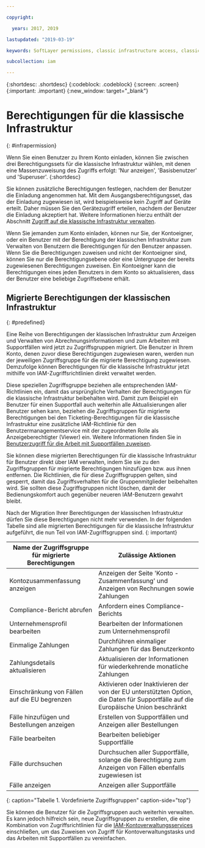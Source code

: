 ```yaml
---

copyright:

  years: 2017, 2019

lastupdated: "2019-03-19"

keywords: SoftLayer permissions, classic infrastructure access, classic infrastructure permission, migrated SoftLayer permissions, migrated permission access group

subcollection: iam

---
```


{:shortdesc: .shortdesc}
{:codeblock: .codeblock}
{:screen: .screen}
{:important: .important}
{:new_window: target="_blank"}

# Berechtigungen für die klassische Infrastruktur
{: #infrapermission}

Wenn Sie einen Benutzer zu Ihrem Konto einladen, können Sie zwischen drei Berechtigungssets für die klassische Infrastruktur wählen, mit denen eine Massenzuweisung des Zugriffs erfolgt: 'Nur anzeigen', 'Basisbenutzer' und 'Superuser'.
{:shortdesc}

Sie können zusätzliche Berechtigungen festlegen, nachdem der Benutzer die Einladung angenommen hat. Mit dem Ausgangsberechtigungsset, das der Einladung zugewiesen ist, wird beispielsweise kein Zugriff auf Geräte erteilt. Daher müssen Sie den Gerätezugriff erteilen, nachdem der Benutzer die Einladung akzeptiert hat. Weitere Informationen hierzu enthält der Abschnitt [Zugriff auf die klassische Infrastruktur verwalten](/docs/iam/mnginfra.html#mngclassicinfra).

Wenn Sie jemanden zum Konto einladen, können nur Sie, der Kontoeigner, oder ein Benutzer mit der Berechtigung der klassischen Infrastruktur zum Verwalten von Benutzern die Berechtigungen für den Benutzer anpassen. Wenn Sie die Berechtigungen zuweisen und nicht der Kontoeigner sind, können Sie nur die Berechtigungsebene oder eine Untergruppe der bereits zugewiesenen Berechtigungen zuweisen. Ein Kontoeigner kann die Berechtigungen eines jeden Benutzers in dem Konto so aktualisieren, dass der Benutzer eine beliebige Zugriffsebene erhält.


## Migrierte Berechtigungen der klassischen Infrastruktur
{: #predefined}

Eine Reihe von Berechtigungen der klassischen Infrastruktur zum Anzeigen und Verwalten von Abrechnungsinformationen und zum Arbeiten mit Supportfällen wird jetzt zu Zugriffsgruppen migriert. Die Benutzer in Ihrem Konto, denen zuvor diese Berechtigungen zugewiesen waren, werden nun der jeweiligen Zugriffsgruppe für die migrierte Berechtigung zugewiesen. Demzufolge können Berechtigungen für die klassische Infrastruktur jetzt mithilfe von IAM-Zugriffsrichtlinien direkt verwaltet werden.

Diese speziellen Zugriffsgruppe beziehen alle entsprechenden IAM-Richtlinien ein, damit das ursprüngliche Verhalten der Berechtigungen für die klassische Infrastruktur beibehalten wird. Damit zum Beispiel ein Benutzer für einen Supportfall auch weiterhin alle Aktualisierungen aller Benutzer sehen kann, beziehen die Zugriffsgruppen für migrierte Berechtigungen bei den Ticketing-Berechtigungen für die klassische Infrastruktur eine zusätzliche IAM-Richtlinie für den Benutzermanagementservice mit der zugeordneten Rolle als Anzeigeberechtigter (Viewer) ein. Weitere Informationen finden Sie in [Benutzerzugriff für die Arbeit mit Supportfällen zuweisen](/docs/get-support/support_access.html#access).

Sie können diese migrierten Berechtigungen für die klassische Infrastruktur für Benutzer direkt über IAM verwalten, indem Sie sie zu den Zugriffsgruppen für migrierte Berechtigungen hinzufügen bzw. aus ihnen entfernen. Die Richtlinien, die für diese Zugriffsgruppen gelten, sind gesperrt, damit das Zugriffsverhalten für die Gruppenmitglieder beibehalten wird. Sie sollten diese Zugriffsgruppen nicht löschen, damit der Bedienungskomfort auch gegenüber neueren IAM-Benutzern gewahrt bleibt.

Nach der Migration Ihrer Berechtigungen der klassischen Infrastruktur dürfen Sie diese Berechtigungen nicht mehr verwenden. In der folgenden Tabelle sind alle migrierten Berechtigungen für die klassische Infrastruktur aufgeführt, die nun Teil von IAM-Zugriffsgruppen sind.
{: important}

| Name der Zugriffsgruppe für migrierte Berechtigungen | Zulässige Aktionen |
|----------|---------|
| Kontozusammenfassung anzeigen | Anzeigen der Seite 'Konto - Zusammenfassung' und Anzeigen von Rechnungen sowie Zahlungen |
| Compliance-Bericht abrufen | Anfordern eines Compliance-Berichts |
| Unternehmensprofil bearbeiten | Bearbeiten der Informationen zum Unternehmensprofil |
| Einmalige Zahlungen | Durchführen einmaliger Zahlungen für das Benutzerkonto |
| Zahlungsdetails aktualisieren | Aktualisieren der Informationen für wiederkehrende monatliche Zahlungen |
| Einschränkung von Fällen auf die EU begrenzen | Aktivieren oder Inaktivieren der von der EU unterstützten Option, die Daten für Supportfälle auf die Europäische Union beschränkt  |
| Fälle hinzufügen und Bestellungen anzeigen | Erstellen von Supportfällen und Anzeigen aller Bestellungen  |
| Fälle bearbeiten | Bearbeiten beliebiger Supportfälle |
| Fälle durchsuchen | Durchsuchen aller Supportfälle, solange die Berechtigung zum Anzeigen von Fällen ebenfalls zugewiesen ist |
| Fälle anzeigen | Anzeigen aller Supportfälle |
{: caption="Tabelle 1. Vordefinierte Zugriffsgruppen" caption-side="top"}

Sie können die Benutzer für die Zugriffsgruppen auch weiterhin verwalten. Es kann jedoch hilfreich sein, neue Zugriffsgruppen zu erstellen, die eine Kombination von Zugriffsrichtlinien für die [IAM-Kontoverwaltungsservices](/docs/iam?topic=iam-account-services#account-services) einschließen, um das Zuweisen von Zugriff für Kontoverwaltungstasks und das Arbeiten mit Supportfällen zu vereinfachen.
